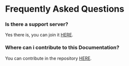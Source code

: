 # Frequently Asked Questions

### Is there a support server?

Yes there is, you can join it [HERE](https://discord.gg/rAgmnThdcz).

### Where can i contribute to this Documentation?

You can contribute in the repository [HERE](https://github.com/Default-01/SlickBot-Docs).

